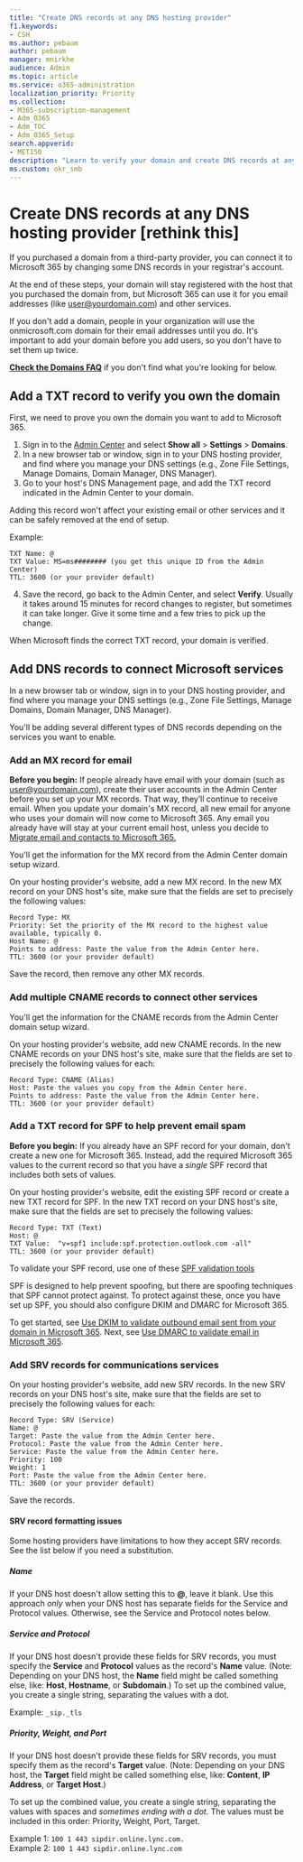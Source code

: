 ```yaml
---
title: "Create DNS records at any DNS hosting provider"
f1.keywords:
- CSH
ms.author: pebaum
author: pebaum
manager: mnirkhe
audience: Admin
ms.topic: article
ms.service: o365-administration
localization_priority: Priority
ms.collection: 
- M365-subscription-management
- Adm_O365
- Adm_TOC
- Adm_O365_Setup
search.appverid:
- MET150
description: "Learn to verify your domain and create DNS records at any DNS hosting provider for Microsoft 365."
ms.custom: okr_smb
---
```


# Create DNS records at any DNS hosting provider [rethink this]

If you purchased a domain from a third-party provider, you can connect it to Microsoft 365 by changing some DNS records in your registrar's account. 

At the end of these steps, your domain will stay registered with the host that you purchased the domain from, but Microsoft 365 can use it for you email addresses (like user@yourdomain.com) and other services.

If you don't add a domain, people in your organization will use the onmicrosoft.com domain for their email addresses until you do. It's important to add your domain before you add users, so you don't have to set them up twice.

**[Check the Domains FAQ](../setup/domains-faq.md)** if you don't find what you're looking for below.

## Add a TXT record to verify you own the domain

First, we need to prove you own the domain you want to add to Microsoft 365.

1. Sign in to the [Admin Center](https://admin.microsoft.com/) and select **Show all** > **Settings** > **Domains**.
2. In a new browser tab or window, sign in to your DNS hosting provider, and find where you manage your DNS settings (e.g., Zone File Settings, Manage Domains, Domain Manager, DNS Manager).
3. Go to your host's DNS Management page, and add the TXT record indicated in the Admin Center to your domain. 

Adding this record won't affect your existing email or other services and it can be safely removed at the end of setup.

Example:

    TXT Name: @
    TXT Value: MS=ms######## (you get this unique ID from the Admin Center)
    TTL: 3600‎ (or your provider default)

4. Save the record, go back to the Admin Center, and select **Verify**. Usually it takes around 15 minutes for record changes to register, but sometimes it can take longer. Give it some time and a few tries to pick up the change.

When Microsoft finds the correct TXT record, your domain is verified.


## Add DNS records to connect Microsoft services

In a new browser tab or window, sign in to your DNS hosting provider, and find where you manage your DNS settings (e.g., Zone File Settings, Manage Domains, Domain Manager, DNS Manager).

You'll be adding several different types of DNS records depending on the services you want to enable. 

### Add an MX record for email
**Before you begin:** If people already have email with your domain (such as user@yourdomain.com), create their user accounts in the Admin Center before you set up your MX records. That way, they’ll continue to receive email. When you update your domain's MX record, all new email for anyone who uses your domain will now come to Microsoft 365. Any email you already have will stay at your current email host, unless you decide to [Migrate email and contacts to Microsoft 365.](../setup/migrate-email-and-contacts-admin.md)

You'll get the information for the MX record from the Admin Center domain setup wizard.

On your hosting provider's website, add a new MX record.
In the new MX record on your DNS host's site, make sure that the fields are set to precisely the following values:

    Record Type: MX
    Priority: Set the priority of the MX record to the highest value available, typically 0.
    Host Name: @
    Points to address: Paste the value from the Admin Center here.
    TTL: 3600‎ (or your provider default)

Save the record, then remove any other MX records.

### Add multiple CNAME records to connect other services
You'll get the information for the CNAME records from the Admin Center domain setup wizard.

On your hosting provider's website, add new CNAME records.
In the new CNAME records on your DNS host's site, make sure that the fields are set to precisely the following values for each:

    Record Type: CNAME (Alias)
    Host: Paste the values you copy from the Admin Center here.
    Points to address: Paste the value from the Admin Center here.
    TTL: 3600‎ (or your provider default)


### Add a TXT record for SPF to help prevent email spam
**Before you begin:** If you already have an SPF record for your domain, don't create a new one for Microsoft 365. Instead, add the required Microsoft 365 values to the current record so that you have a *single* SPF record that includes both sets of values.

On your hosting provider's website, edit the existing SPF record or create a new TXT record for SPF.
In the new TXT record on your DNS host's site, make sure that the fields are set to precisely the following values:

    Record Type: TXT (Text)
    Host: @
    TXT Value:  "v=spf1 include:spf.protection.outlook.com -all"
    TTL: 3600‎ (or your provider default)

To validate your SPF record, use one of these [SPF validation tools](https://docs.microsoft.com/office365/admin/setup/domains-faq#how-can-i-validate-spf-records-for-my-domain)

SPF is designed to help prevent spoofing, but there are spoofing techniques that SPF cannot protect against. To protect against these, once you have set up SPF, you should also configure DKIM and DMARC for Microsoft 365. 

To get started, see [Use DKIM to validate outbound email sent from your domain in Microsoft 365](https://technet.microsoft.com/library/mt695945%28v=exchg.150%29.aspx). 
Next, see [Use DMARC to validate email in Microsoft 365](https://technet.microsoft.com/library/mt734386%28v=exchg.150%29.aspx).

### Add SRV records for communications services

On your hosting provider's website, add new SRV records.
In the new SRV records on your DNS host's site, make sure that the fields are set to precisely the following values for each:

    Record Type: SRV (Service)
    Name: @
    Target: Paste the value from the Admin Center here.
    Protocol: Paste the value from the Admin Center here.
    Service: Paste the value from the Admin Center here.
    Priority: 100
    Weight: 1
    Port: Paste the value from the Admin Center here.
    TTL: 3600‎ (or your provider default)

Save the records.

#### SRV record formatting issues
Some hosting providers have limitations to how they accept SRV records. See the list below if you need a substitution.

##### Name
If your DNS host doesn't allow setting this to **@**, leave it blank. Use this approach *only* when your DNS host has separate fields for the Service and Protocol values. Otherwise, see the Service and Protocol notes below.

##### Service and Protocol
If your DNS host doesn't provide these fields for SRV records, you must specify the **Service** and **Protocol** values as the record's **Name** value. (Note: Depending on your DNS host, the **Name** field might be called something else, like: **Host**, **Hostname**, or **Subdomain**.) To set up the combined value, you create a single string, separating the values with a dot. 

Example: `_sip._tls`

##### Priority, Weight, and Port <br>
If your DNS host doesn't provide these fields for SRV records, you must specify them as the record's **Target** value. (Note: Depending on your DNS host, the **Target** field might be called something else, like: **Content**, **IP Address**, or **Target Host**.) 

To set up the combined value, you create a single string, separating the values with spaces and *sometimes ending with a dot.* The values must be included in this order: Priority, Weight, Port, Target. 

Example 1: `100 1 443 sipdir.online.lync.com.`<br>
Example 2: `100 1 443 sipdir.online.lync.com`
